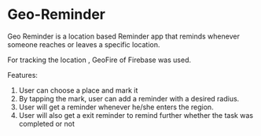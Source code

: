 # Geo-Reminder
Geo Reminder is a location based Reminder app that reminds whenever someone reaches or leaves a specific location.

For tracking the location , GeoFire of Firebase was used.

Features:
1. User can choose a place and mark it
2. By tapping the mark, user can add a reminder with a desired radius.
3. User will get a reminder whenever he/she enters the region.
4. User will also get a exit reminder to remind further whether the task was completed or not

